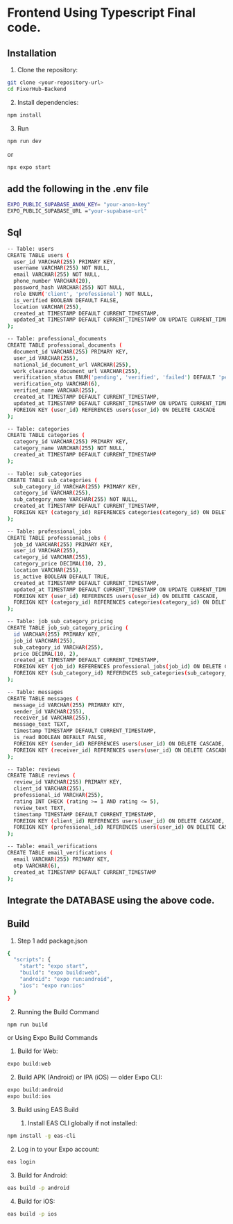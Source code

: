 # Frontend Using Typescript Final code.

## Installation

1. Clone the repository:
```bash
git clone <your-repository-url>
cd FixerHub-Backend
```

2. Install dependencies:
```bash
npm install
```

3. Run
```bash
npm run dev
```
or
```bash
npx expo start
```
## add the following in the .env file

```bash
EXPO_PUBLIC_SUPABASE_ANON_KEY= "your-anon-key"
EXPO_PUBLIC_SUPABASE_URL ="your-supabase-url"
```

## Sql 
```bash
-- Table: users
CREATE TABLE users (
  user_id VARCHAR(255) PRIMARY KEY,
  username VARCHAR(255) NOT NULL,
  email VARCHAR(255) NOT NULL,
  phone_number VARCHAR(20),
  password_hash VARCHAR(255) NOT NULL,
  role ENUM('client', 'professional') NOT NULL,
  is_verified BOOLEAN DEFAULT FALSE,
  location VARCHAR(255),
  created_at TIMESTAMP DEFAULT CURRENT_TIMESTAMP,
  updated_at TIMESTAMP DEFAULT CURRENT_TIMESTAMP ON UPDATE CURRENT_TIMESTAMP
);

-- Table: professional_documents
CREATE TABLE professional_documents (
  document_id VARCHAR(255) PRIMARY KEY,
  user_id VARCHAR(255),
  national_id_document_url VARCHAR(255),
  work_clearance_document_url VARCHAR(255),
  verification_status ENUM('pending', 'verified', 'failed') DEFAULT 'pending',
  verification_otp VARCHAR(6),
  verified_name VARCHAR(255),
  created_at TIMESTAMP DEFAULT CURRENT_TIMESTAMP,
  updated_at TIMESTAMP DEFAULT CURRENT_TIMESTAMP ON UPDATE CURRENT_TIMESTAMP,
  FOREIGN KEY (user_id) REFERENCES users(user_id) ON DELETE CASCADE
);

-- Table: categories
CREATE TABLE categories (
  category_id VARCHAR(255) PRIMARY KEY,
  category_name VARCHAR(255) NOT NULL,
  created_at TIMESTAMP DEFAULT CURRENT_TIMESTAMP
);

-- Table: sub_categories
CREATE TABLE sub_categories (
  sub_category_id VARCHAR(255) PRIMARY KEY,
  category_id VARCHAR(255),
  sub_category_name VARCHAR(255) NOT NULL,
  created_at TIMESTAMP DEFAULT CURRENT_TIMESTAMP,
  FOREIGN KEY (category_id) REFERENCES categories(category_id) ON DELETE CASCADE
);

-- Table: professional_jobs
CREATE TABLE professional_jobs (
  job_id VARCHAR(255) PRIMARY KEY,
  user_id VARCHAR(255),
  category_id VARCHAR(255),
  category_price DECIMAL(10, 2),
  location VARCHAR(255),
  is_active BOOLEAN DEFAULT TRUE,
  created_at TIMESTAMP DEFAULT CURRENT_TIMESTAMP,
  updated_at TIMESTAMP DEFAULT CURRENT_TIMESTAMP ON UPDATE CURRENT_TIMESTAMP,
  FOREIGN KEY (user_id) REFERENCES users(user_id) ON DELETE CASCADE,
  FOREIGN KEY (category_id) REFERENCES categories(category_id) ON DELETE CASCADE
);

-- Table: job_sub_category_pricing
CREATE TABLE job_sub_category_pricing (
  id VARCHAR(255) PRIMARY KEY,
  job_id VARCHAR(255),
  sub_category_id VARCHAR(255),
  price DECIMAL(10, 2),
  created_at TIMESTAMP DEFAULT CURRENT_TIMESTAMP,
  FOREIGN KEY (job_id) REFERENCES professional_jobs(job_id) ON DELETE CASCADE,
  FOREIGN KEY (sub_category_id) REFERENCES sub_categories(sub_category_id) ON DELETE CASCADE
);

-- Table: messages
CREATE TABLE messages (
  message_id VARCHAR(255) PRIMARY KEY,
  sender_id VARCHAR(255),
  receiver_id VARCHAR(255),
  message_text TEXT,
  timestamp TIMESTAMP DEFAULT CURRENT_TIMESTAMP,
  is_read BOOLEAN DEFAULT FALSE,
  FOREIGN KEY (sender_id) REFERENCES users(user_id) ON DELETE CASCADE,
  FOREIGN KEY (receiver_id) REFERENCES users(user_id) ON DELETE CASCADE
);

-- Table: reviews
CREATE TABLE reviews (
  review_id VARCHAR(255) PRIMARY KEY,
  client_id VARCHAR(255),
  professional_id VARCHAR(255),
  rating INT CHECK (rating >= 1 AND rating <= 5),
  review_text TEXT,
  timestamp TIMESTAMP DEFAULT CURRENT_TIMESTAMP,
  FOREIGN KEY (client_id) REFERENCES users(user_id) ON DELETE CASCADE,
  FOREIGN KEY (professional_id) REFERENCES users(user_id) ON DELETE CASCADE
);

-- Table: email_verifications
CREATE TABLE email_verifications (
  email VARCHAR(255) PRIMARY KEY,
  otp VARCHAR(6),
  created_at TIMESTAMP DEFAULT CURRENT_TIMESTAMP
);

```

## Integrate the DATABASE using the above code. 


## Build 

1. Step 1 add package.json

   
```bash
{
  "scripts": {
    "start": "expo start",
    "build": "expo build:web",       
    "android": "expo run:android",
    "ios": "expo run:ios"
  }
}
```
2. Running the Build Command

```bash
npm run build
```
or Using Expo Build Commands

1. Build for Web:

```bash
expo build:web
```

2. Build APK (Android) or IPA (iOS) — older Expo CLI:

```bash
expo build:android
expo build:ios
```

3. Build using EAS Build

   1. Install EAS CLI globally if not installed:
  
 ```bash
npm install -g eas-cli
```

  2. Log in to your Expo account:

```bash
eas login
```

  3. Build for Android:

```bash
eas build -p android
```

  4. Build for iOS:

```bash
eas build -p ios
```

